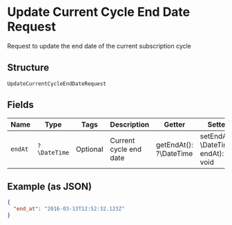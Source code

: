 
# Update Current Cycle End Date Request

Request to update the end date of the current subscription cycle

## Structure

`UpdateCurrentCycleEndDateRequest`

## Fields

| Name | Type | Tags | Description | Getter | Setter |
|  --- | --- | --- | --- | --- | --- |
| `endAt` | `?\DateTime` | Optional | Current cycle end date | getEndAt(): ?\DateTime | setEndAt(?\DateTime endAt): void |

## Example (as JSON)

```json
{
  "end_at": "2016-03-13T12:52:32.123Z"
}
```

